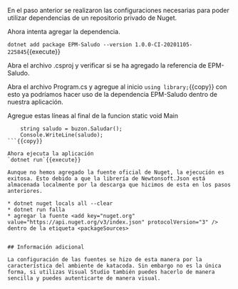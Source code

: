 En el paso anterior se realizaron las configuraciones necesarias para poder utilizar dependencias de un repositorio privado de Nuget.

Ahora intenta agregar la dependencia.

`dotnet add package EPM-Saludo --version 1.0.0-CI-20201105-225845`{{execute}}

Abra el archivo .csproj y verificar si se ha agregado la referencia de EPM-Saludo.


Abra el archivo Program.cs y agregue al inicio `using library;`{{copy}} con esto ya podríamos hacer uso de la dependencia EPM-Saludo dentro de nuestra aplicación.

Agregue estas líneas al final de la funcion static void Main
```var buzon = new Buzon();
    string saludo = buzon.Saludar();
    Console.WriteLine(saludo);
```{{copy}}

Ahora ejecuta la aplicación
`dotnet run`{{execute}} 

Aunque no hemos agregado la fuente oficial de Nuget, la ejecución es exitosa. Esto debido a que la librería de Newtonsoft.Json está almacenada localmente por la descarga que hicimos de esta en los pasos anteriores.

* dotnet nuget locals all --clear
* dotnet run falla
* agregar la fuente <add key="nuget.org" value="https://api.nuget.org/v3/index.json" protocolVersion="3" />
dentro de la etiqueta <packageSources>


## Información adicional

La configuración de las fuentes se hizo de esta manera por la característica del ambiente de katacoda. Sin embargo no es la única forma, si utilizas Visual Studio también puedes hacerlo de manera sencilla y puedes autenticarte de manera visual.
